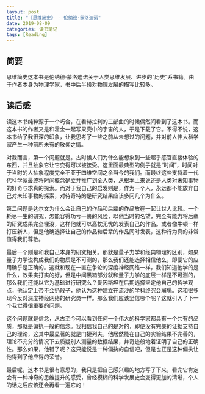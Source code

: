 ```yaml
---
layout: post
title: "《思维简史》 - 伦纳德·蒙洛迪诺"
date: 2019-08-09
categories: 读书笔记
tags: [Reading]
---
```


## 简要
思维简史这本书是伦纳德·蒙洛迪诺关于人类思维发展、进步的“历史”系书籍。由于作者本身为物理学家，书中后半段对物理发展的描写比较多。
<!--more-->

## 读后感
读这本书纯粹源于一个巧合，在看赫拉利的三部曲的时候偶然间看到了这本书。而这本书的作者又是和霍金一起写果壳中的宇宙的人，于是下载了它。不得不说，这本书给了我很深的印象，让我思考了一些之前从未想过的问题，并对前人伟大科学家产生一种前所未有的敬仰之情。

对我而言，第一个问题就是。古时候人们为什么能想象到一些超乎感官直接体验的东西，并且抽象它让它变得可以被接受。这里面最典型的例子就是“时间”，时间对于当时的人抽象程度完全不亚于四维空间之余当今的我们。而最终这些支持着一代代科学家最终将时间概念确立并推广到全人类，从根本上来说还是人类对未知事物的好奇与求真的探索。而对于我自己的启发则是，作为一个人，永远都不能放弃自己对未知事物的探索，对待奇特的是研究结果应该多问几个为什么。

第二问题是达尔文为什么会让自己的作品和后辈的作品放在一起让世人比较。一个耗尽一生的研究，怎能容得功亏一篑的风险，以他当时的名望，完全有能力将后辈的研究成果完全埋没，这样他就可以高枕无忧的发表自己的作品。或者像牛顿一样打压新人，但是他确选择让自己的作品和后辈的作品同时发表，这种行为真的非常值得我们尊敬。

最后一个则是和我自己本身的研究相关。那就是量子力学和经典物理的区别，如果量子力学说构成我们的物质是不可测的，那么我们还能选择相信他么，即便它的应用确乎是正确的。这就和现在一直在争论的深度神经网络一样，我们知道他学的是什么，效果实打实的好，但是中间黑箱部分就和量子力学的底层一样是不可测的，那么我们还能以它为基础进行研究么？爱因斯坦在后期选择坚定他自己的哲学观点，他认定上帝不会扔骰子，他认为这种建立在流沙的学科终究会崩塌。这和很多现今反对深度神经网络的研究员一样。那么我们应该坚信哪个呢？这就引入了下一个我觉得很重要的问题。

这个问题就是信念，从古至今可以看到任何一个伟大的科学家都具有一个共有的品质，那就是偏执一般的信念。我相信我自己的是对的，即便没有完美的证据支持自己的理论，这其中最显著的就是门捷列夫，他居然能在自己的实验结果不完善的，理论不充分的情况下去质疑别人测量的数据结果，并奇迹般地着证明了自己的正确性。那么如果，他错了呢？这只能说是一种偏执的自信吧，但是也正是这种偏执让他得到了他应得的荣誉。

最后呢，这本书是很有意思的，我只是把自己感兴趣的地方写了下来，看完它肯定会有一种神奇的思维提升的感受，曾经模糊的科学发展史会变得更加的清晰，个人的话之后应该还会再看一遍它的！
